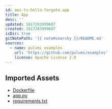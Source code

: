```yaml
---
id: aws-ts-hello-fargate.app
title: App
desc: ''
updated: 1617203999687
created: 1617203999687
isDir: true
gitNotePath: '{{ noteHiearchy }}/README.md'
sources:
  - name: pulumi examples
    url: 'https://github.com/pulumi/examples'
    license: Apache License 2.0
---
```

## Imported Assets

- [Dockerfile](/assets/dockerfile)
- [app.py](/assets/app.py)
- [requirements.txt](/assets/requirements.txt)

